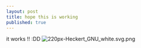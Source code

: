 ```yaml
---
layout: post
title: hope this is working
published: true
---
```


it works !! :DD
![220px-Heckert_GNU_white.svg.png]({{site.baseurl}}/images/220px-Heckert_GNU_white.svg.png)
